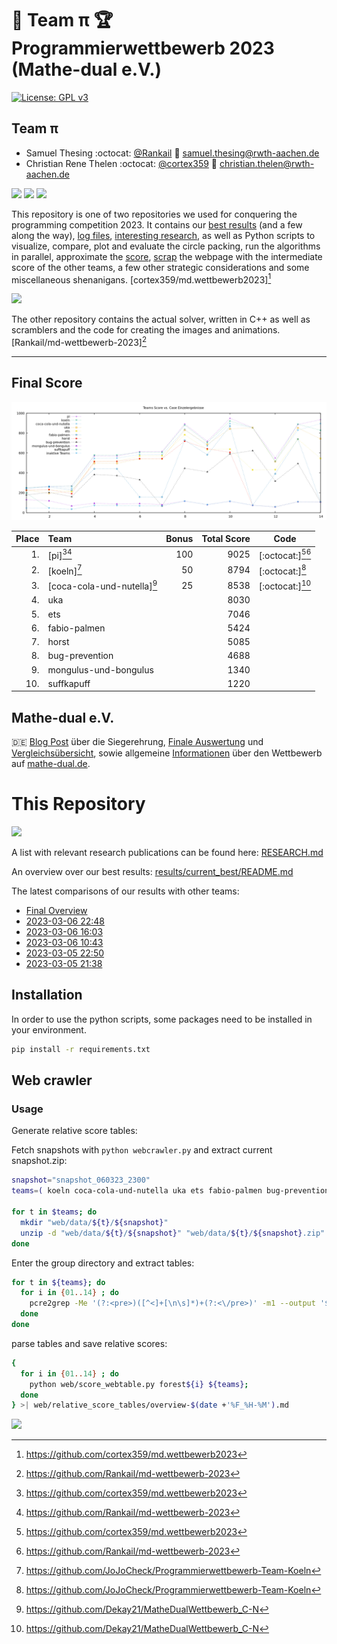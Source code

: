 # :1st_place_medal: Team π :trophy: Programmierwettbewerb 2023 (Mathe-dual e.V.)

[![License: GPL v3](https://img.shields.io/badge/License-GPLv3-blue.svg)](https://www.gnu.org/licenses/gpl-3.0)

## Team π
  - Samuel Thesing :octocat: [@Rankail](https://github.com/Rankail) :e-mail: [samuel.thesing@rwth-aachen.de](mailto:samuel.thesing@rwth-aachen.de)
  - Christian Rene Thelen :octocat: [@cortex359](https://github.com/cortex359) :e-mail: [christian.thelen@rwth-aachen.de](mailto:christian.thelen@rwth-aachen.de)


![](https://img.shields.io/badge/Python-FFD43B?style=for-the-badge&logo=python&logoColor=blue)
![](https://img.shields.io/badge/Numpy-777BB4?style=for-the-badge&logo=numpy&logoColor=white)
![](https://img.shields.io/badge/SciPy-654FF0?style=for-the-badge&logo=SciPy&logoColor=white)


This repository is one of two repositories we used for conquering the programming competition 2023.
It contains our [best results](results/current_best/README.md) (and a few along the way), [log files](execute/logs), [interesting research](RESEARCH.md), as well as Python scripts to visualize, compare, plot and evaluate the circle packing, run the algorithms in parallel, approximate the [score](scoring/SCORE.md), [scrap](#web-crawler) the webpage with the intermediate score of the other teams, a few other strategic considerations and some miscellaneous shenanigans. [cortex359/md.wettbewerb2023][^1]


![](https://img.shields.io/badge/C%2B%2B-00599C?style=for-the-badge&logo=c%2B%2B&logoColor=white)

The other repository contains the actual solver, written in C++ as well as scramblers and the code for creating the images and animations. [Rankail/md-wettbewerb-2023][^11]

---

## Final Score
[![](media/scores.png)](https://wettbewerb.mathe-dual.de/)

| Place | Team                        | Bonus |  Total Score | Code                 |
| ----: | :-------------------------- | ----: | -----------: | -------------------- |
|    1. | [pi][^1][^11]               |   100 |         9025 | [:octocat:][^1][^11] |
|    2. | [koeln][^2]                 |    50 |         8794 | [:octocat:][^2]      |
|    3. | [coca-cola-und-nutella][^3] |    25 |         8538 | [:octocat:][^3]      |
|    4. | uka                         |       |         8030 |                      |
|    5. | ets                         |       |         7046 |                      |
|    6. | fabio-palmen                |       |         5424 |                      |
|    7. | horst                       |       |         5085 |                      |
|    8. | bug-prevention              |       |         4688 |                      |
|    9. | mongulus-und-bongulus       |       |         1340 |                      |
|   10. | suffkapuff                  |       |         1220 |                      |

[^1]: https://github.com/cortex359/md.wettbewerb2023
[^11]: https://github.com/Rankail/md-wettbewerb-2023
[^2]: https://github.com/JoJoCheck/Programmierwettbewerb-Team-Koeln
[^3]: https://github.com/Dekay21/MatheDualWettbewerb_C-N

## Mathe-dual e.V.

:de: [Blog Post](https://mathe-dual.de/index.php/2-uncategorised/52-siegerehrung-und-preisverleihung-programmierwettbewerb-2023) über die Siegerehrung, [Finale Auswertung](https://wettbewerb.mathe-dual.de/)
und [Vergleichsübersicht](https://wettbewerb.mathedual.de/index_main.html),
sowie allgemeine [Informationen](https://www.mathe-dual.de/index.php/wettbewerb-link) über den Wettbewerb auf [mathe-dual.de](https://www.mathe-dual.de).


# This Repository

[![](https://img.shields.io/badge/GitHub-100000?style=for-the-badge&logo=github&logoColor=white)](https://github.com/cortex359/md.wettbewerb2023)

A list with relevant research publications can be found here: [RESEARCH.md](RESEARCH.md)

An overview over our best results: [results/current_best/README.md](results/current_best/README.md)

The latest comparisons of our results with other teams:
- [Final Overview](web/relative_score_tables/overview-final.md)
- [2023-03-06 22:48](web/relative_score_tables/overview-2023-03-06_22-48.md)
- [2023-03-06 16:03](web/relative_score_tables/overview-2023-03-06_16-03.md)
- [2023-03-06 10:43](web/relative_score_tables/overview-2023-03-06_10-43.md)
- [2023-03-05 22:50](web/relative_score_tables/overview-2023-03-05_22-50.md)
- [2023-03-05 21:38](web/relative_score_tables/overview-2023-03-05_21-38.md)


## Installation

In order to use the python scripts, some packages need to be installed in your environment.

```zsh
pip install -r requirements.txt
```

## Web crawler

### Usage
Generate relative score tables:

Fetch snapshots with `python webcrawler.py` and extract current snapshot.zip:

```zsh
snapshot="snapshot_060323_2300"
teams=( koeln coca-cola-und-nutella uka ets fabio-palmen bug-prevention horst )

for t in $teams; do
  mkdir "web/data/${t}/${snapshot}"
  unzip -d "web/data/${t}/${snapshot}" "web/data/${t}/${snapshot}.zip"
done
```

Enter the group directory and extract tables:

```zsh
for t in ${teams}; do
  for i in {01..14} ; do
    pcre2grep -Me '(?:<pre>)([^<]+[\n\s]*)+(?:<\/pre>)' -m1 --output '$1' web/data/${t}/${snapshot}/forest${i}.txt.html >| web/data/${t}/${t}.forest${i}.table
  done
done
```

parse tables and save relative scores:

```zsh
{
  for i in {01..14} ; do
    python web/score_webtable.py forest${i} ${teams};
  done
} >| web/relative_score_tables/overview-$(date +'%F_%H-%M').md
```
![](https://forthebadge.com/images/badges/works-on-my-machine.svg)
